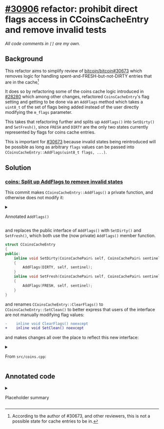 # [#30906](https://github.com/bitcoin/bitcoin/pull/30906) refactor: prohibit direct flags access in CCoinsCacheEntry and remove invalid tests
_All code comments in `[]` are my own._

## Background

This refactor aims to simplify review of
[bitcoin/bitcoin#30673](https://github.com/bitcoin/bitcoin/pull/30673) which
removes logic for handling spent-and-FRESH-but-not-DIRTY entries that are in the
cache[^1]

It does so by refactoring some of the coins cache logic introduced in
[#28280](https://github.com/bitcoin/bitcoin/pull/28280) which among other
changes, refactored `CoinsCacheEntry`'s flag setting and getting to be done via
an `AddFlags` method which takes a `uint8_t` of the set of flags being added
instead of the user directly modifying the `m_flags` parameter.

This takes that refactoring further and splits up `AddFlags()` into `SetDirty()` and
`SetFresh()`, since `FRESH` and `DIRTY` are the only two states currently
represented by flags for coins cache entries.

This is important for [#30673](https://github.com/bitcoin/bitcoin/pull/30673)
because invalid states being reintroduced will be possible as long as arbitrary
`flags` values can be passed into `CCoinsCacheEntry::AddFlags(uint8_t flags, ...)`.

## Solution

### [coins: Split up AddFlags to remove invalid states](https://github.com/bitcoin/bitcoin/pull/30906/commits/ab32309f0505d6138d4e75afe6063bfe16b6a533)

This commit makes `CCoinsCacheEntry::AddFlags()` a private function, and
otherwise does not modify it:

<details>


<summary>

Annotated `AddFlags()`

</summary>


```cpp
struct CCoinsCacheEntry
{
private:
    //! Adding a flag also requires a self reference to the pair that contains
    //! this entry in the CCoinsCache map and a reference to the sentinel of the
    //! flagged pair linked list.
    inline void AddFlags(uint8_t flags, CoinsCachePair& self, CoinsCachePair& sentinel) noexcept
    {
        // [ Assume is NOP in release, assert() in debug builds. ]

        // [ We should always be adding either a dirty flag or a fresh flag. ]
        Assume(flags & (DIRTY | FRESH));
        // [ We are passed the CoinsCachePair present in the cache that refers
        //   to us, make sure that's the case. ]
        Assume(&self.second == this);

        // [ If no flags, have been set yet, we insert ourselves into the doubly
        //   linked list of flagged entries, right behind the sentinel. ]
        if (!m_flags) {
            // [ Our previous is the sentinel's old previous. ]
            m_prev = sentinel.second.m_prev;
            // [ Our next is the sentinel. ]
            m_next = &sentinel;
            // [ The sentinel's prev is us. ]
            sentinel.second.m_prev = &self;
            // [ Our previous's next is now us. ]
            m_prev->second.m_next = &self;
        }
        // [ Set the flags. ]
        m_flags |= flags;
    }
```

</details>

and replaces the public interface of `AddFlags()` with `SetDirty()` and 
`SetFresh()`, which both use the (now private) `AddFlags()` member function.

```cpp
struct CCoinsCacheEntry
{
public:
    inline void SetDirty(CoinsCachePair& self, CoinsCachePair& sentinel) noexcept
    {
        AddFlags(DIRTY, self, sentinel);
    }
    inline void SetFresh(CoinsCachePair& self, CoinsCachePair& sentinel) noexcept
    {
        AddFlags(FRESH, self, sentinel);
    }
}
```

and renames `CCoinsCacheEntry::ClearFlags()` to
`CCoinsCacheEntry::SetClean()` to better express that users of the interface are
not manually modifying flag values:

```diff
-    inline void ClearFlags() noexcept
+    inline void SetClean() noexcept
```

and makes changes all over the place to reflect this new interface:


<details>


<summary>

From `src/coins.cpp`:

</summary>


```diff
@@ -51,7 +51,7 @@ CCoinsMap::iterator CCoinsViewCache::FetchCoin(const COutPoint &outpoint) const
         }
         if (ret->second.coin.IsSpent()) {
             // The parent only has an empty entry for this outpoint; we can consider our version as fresh.
-            ret->second.AddFlags(CCoinsCacheEntry::FRESH, *ret, m_sentinel);
+            ret->second.SetFresh(*ret, m_sentinel);
         }
         cachedCoinsUsage += ret->second.coin.DynamicMemoryUsage();
     }
@@ -97,7 +97,8 @@ void CCoinsViewCache::AddCoin(const COutPoint &outpoint, Coin&& coin, bool possi
         fresh = !it->second.IsDirty();
     }
     it->second.coin = std::move(coin);
-    it->second.AddFlags(CCoinsCacheEntry::DIRTY | (fresh ? CCoinsCacheEntry::FRESH : 0), *it, m_sentinel);
+    it->second.SetDirty(*it, m_sentinel);
+    if (fresh) it->second.SetFresh(*it, m_sentinel);
     cachedCoinsUsage += it->second.coin.DynamicMemoryUsage();
     TRACE5(utxocache, add,
            outpoint.hash.data(),
@@ -109,13 +110,8 @@ void CCoinsViewCache::AddCoin(const COutPoint &outpoint, Coin&& coin, bool possi
 
 void CCoinsViewCache::EmplaceCoinInternalDANGER(COutPoint&& outpoint, Coin&& coin) {
     cachedCoinsUsage += coin.DynamicMemoryUsage();
-    auto [it, inserted] = cacheCoins.emplace(
-        std::piecewise_construct,
-        std::forward_as_tuple(std::move(outpoint)),
-        std::forward_as_tuple(std::move(coin)));
-    if (inserted) {
-        it->second.AddFlags(CCoinsCacheEntry::DIRTY, *it, m_sentinel);
-    }
+    auto [it, inserted] = cacheCoins.try_emplace(std::move(outpoint), std::move(coin));
+    if (inserted) it->second.SetDirty(*it, m_sentinel);
 }
 
 void AddCoins(CCoinsViewCache& cache, const CTransaction &tx, int nHeight, bool check_for_overwrite) {
@@ -145,7 +141,7 @@ bool CCoinsViewCache::SpendCoin(const COutPoint &outpoint, Coin* moveout) {
     if (it->second.IsFresh()) {
         cacheCoins.erase(it);
     } else {
-        it->second.AddFlags(CCoinsCacheEntry::DIRTY, *it, m_sentinel);
+        it->second.SetDirty(*it, m_sentinel);
         it->second.coin.Clear();
     }
     return true;
@@ -205,13 +201,11 @@ bool CCoinsViewCache::BatchWrite(CoinsViewCacheCursor& cursor, const uint256 &ha
                     entry.coin = it->second.coin;
                 }
                 cachedCoinsUsage += entry.coin.DynamicMemoryUsage();
-                entry.AddFlags(CCoinsCacheEntry::DIRTY, *itUs, m_sentinel);
+                entry.SetDirty(*itUs, m_sentinel);
                 // We can mark it FRESH in the parent if it was FRESH in the child
                 // Otherwise it might have just been flushed from the parent's cache
                 // and already exist in the grandparent
-                if (it->second.IsFresh()) {
-                    entry.AddFlags(CCoinsCacheEntry::FRESH, *itUs, m_sentinel);
-                }
+                if (it->second.IsFresh()) entry.SetFresh(*itUs, m_sentinel);
             }
         } else {
             // Found the entry in the parent cache
@@ -239,7 +233,7 @@ bool CCoinsViewCache::BatchWrite(CoinsViewCacheCursor& cursor, const uint256 &ha
                     itUs->second.coin = it->second.coin;
                 }
                 cachedCoinsUsage += itUs->second.coin.DynamicMemoryUsage();
-                itUs->second.AddFlags(CCoinsCacheEntry::DIRTY, *itUs, m_sentinel);
+                itUs->second.SetDirty(*itUs, m_sentinel);
                 // NOTE: It isn't safe to mark the coin as FRESH in the parent
                 // cache. If it already existed and was spent in the parent
                 // cache then marking it FRESH would prevent that spentness
```


</details>


## Annotated code

<details>

<summary>

Placeholder summary

</summary>

```
```

</details>

[^1]: According to the author of #30673, and other reviewers, this is not a
      possible state for cache entries to be in.
